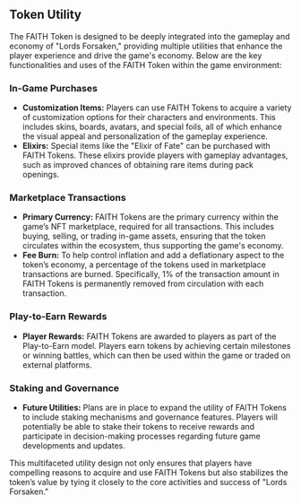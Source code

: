 ## Token Utility
The FAITH Token is designed to be deeply integrated into the gameplay and economy of "Lords Forsaken," providing multiple utilities that enhance the player experience and drive the game's economy. Below are the key functionalities and uses of the FAITH Token within the game environment:

### In-Game Purchases
- **Customization Items:** Players can use FAITH Tokens to acquire a variety of customization options for their characters and environments. This includes skins, boards, avatars, and special foils, all of which enhance the visual appeal and personalization of the gameplay experience.
- **Elixirs:** Special items like the "Elixir of Fate" can be purchased with FAITH Tokens. These elixirs provide players with gameplay advantages, such as improved chances of obtaining rare items during pack openings.

### Marketplace Transactions
- **Primary Currency:** FAITH Tokens are the primary currency within the game’s NFT marketplace, required for all transactions. This includes buying, selling, or trading in-game assets, ensuring that the token circulates within the ecosystem, thus supporting the game's economy.
- **Fee Burn:** To help control inflation and add a deflationary aspect to the token’s economy, a percentage of the tokens used in marketplace transactions are burned. Specifically, 1% of the transaction amount in FAITH Tokens is permanently removed from circulation with each transaction.

### Play-to-Earn Rewards
- **Player Rewards:** FAITH Tokens are awarded to players as part of the Play-to-Earn model. Players earn tokens by achieving certain milestones or winning battles, which can then be used within the game or traded on external platforms.

### Staking and Governance
- **Future Utilities:** Plans are in place to expand the utility of FAITH Tokens to include staking mechanisms and governance features. Players will potentially be able to stake their tokens to receive rewards and participate in decision-making processes regarding future game developments and updates.

This multifaceted utility design not only ensures that players have compelling reasons to acquire and use FAITH Tokens but also stabilizes the token’s value by tying it closely to the core activities and success of "Lords Forsaken."
